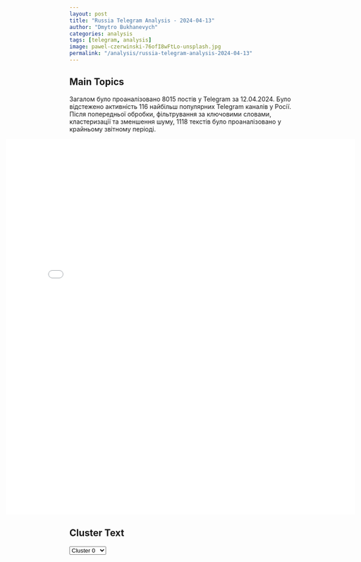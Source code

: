 ```yaml
---
layout: post
title: "Russia Telegram Analysis - 2024-04-13"
author: "Dmytro Bukhanevych"
categories: analysis
tags: [telegram, analysis]
image: pawel-czerwinski-76ofI8wFtLo-unsplash.jpg
permalink: "/analysis/russia-telegram-analysis-2024-04-13"
---
```


<style>
    /* Adjusting iframe-container styles */
    .wide-iframe-container {
        width: calc(100% + 30vw);  /* Extending the width */
        margin-left: -15vw;       /* Negative margin to push to the left */
        overflow: hidden;         /* In case the iframe content spills over */
    }

    .wide-iframe-container iframe {
        width: 100%;  /* Making the iframe take the full width of its container */
        border: none; /* Removing any borders from the iframe */
    }

    /* Toggle mechanism */
    .hidden {
        display: none;
    }
    
    .show-content-target:checked + .show-content {
        display: block;
    }
</style>

<h2>Main Topics</h2>
<p>Загалом було проаналізовано 8015 постів у Telegram за 12.04.2024. Було відстежено активність 116 найбільш популярних Telegram каналів у Росії. Після попередньої обробки, фільтрування за ключовими словами, кластеризації та зменшення шуму, 1118 текстів було проаналізовано у крайньому звітному періоді.</p>
<!-- Embedding Main Plotly Visualization -->
<div class="wide-iframe-container">
    <iframe src="{{site.baseurl}}/visualizations/2024-04-13/fig_topics_time.html" height="850"></iframe>
</div>


<h2>Cluster Text</h2>

<!-- Dropdown to select a cluster -->
<select id="clusterSelector" onchange="displayClusterText()">
<option value="0">Cluster 0</option><option value="1">Cluster 1</option><option value="2">Cluster 2</option><option value="3">Cluster 3</option><option value="4">Cluster 4</option><option value="5">Cluster 5</option><option value="6">Cluster 6</option><option value="7">Cluster 7</option><option value="8">Cluster 8</option><option value="9">Cluster 9</option><option value="10">Cluster 10</option><option value="11">Cluster 11</option><option value="12">Cluster 12</option><option value="13">Cluster 13</option><option value="14">Cluster 14</option><option value="15">Cluster 15</option>
</select>

<!-- Display area for the selected cluster's text -->
<div id="clusterTextDisplay" class="hidden"></div>

<script type="text/javascript">
    var clusterDetails = {"0": "<b>Total Posts:</b> 26<br><b>Date:</b> 2024-04-12 17:51:30+00:00<br><b>Author:</b> bbbreaking<br><b>Link:</b> https://t.me/s/bbbreaking/179736<br><b>Subscribers:</b> 1716623<br><b>Text:</b> \u0422\u0435\u043a\u0441\u0442: \u26a1\ufe0f\u0421\u0428\u0410 \u043f\u0435\u0440\u0435\u0431\u0440\u0430\u0441\u044b\u0432\u0430\u044e\u0442 \u043f\u043e\u0434\u043a\u0440\u0435\u043f\u043b\u0435\u043d\u0438\u0435 \u043d\u0430 \u0411\u043b\u0438\u0436\u043d\u0438\u0439 \u0412\u043e\u0441\u0442\u043e\u043a \u0432 \u043e\u0436\u0438\u0434\u0430\u043d\u0438\u0438 \u0430\u0442\u0430\u043a\u0438 \u0418\u0440\u0430\u043d\u0430 \u043d\u0430 \u0418\u0437\u0440\u0430\u0438\u043b\u044c \u2014 AFP", "1": "<b>Total Posts:</b> 38<br><b>Date:</b> 2024-04-12 18:10:24+00:00<br><b>Author:</b> oldlentach<br><b>Link:</b> https://t.me/s/oldlentach/80252<br><b>Subscribers:</b> 324839<br><b>Text:</b> \u0422\u0435\u043a\u0441\u0442: \u041b\u0438\u0432\u0430\u043d \u0432\u044b\u043f\u0443\u0441\u0442\u0438\u043b \u043e\u043a\u043e\u043b\u043e 50 \u0440\u0430\u043a\u0435\u0442 \u043f\u043e \u0418\u0437\u0440\u0430\u0438\u043b\u044e.\u0412\u0441\u0435 \u0440\u0430\u043a\u0435\u0442\u044b \u0431\u044b\u043b\u0438 \u043f\u0435\u0440\u0435\u0445\u0432\u0430\u0447\u0435\u043d\u044b \u0441\u0438\u0441\u0442\u0435\u043c\u043e\u0439 \u041f\u0412\u041e \u043b\u0438\u0431\u043e \u0443\u043f\u0430\u043b\u0438 \u0432 \u043f\u0443\u0441\u0442\u044b\u043d\u043d\u043e\u0439 \u043c\u0435\u0441\u0442\u043d\u043e\u0441\u0442\u0438, \u0441\u043e\u043e\u0431\u0449\u0438\u043b\u0430 \u0430\u0440\u043c\u0438\u044f \u0418\u0437\u0440\u0430\u0438\u043b\u044f. \u041e \u043f\u043e\u0441\u0442\u0440\u0430\u0434\u0430\u0432\u0448\u0438\u0445 \u043d\u0435 \u0441\u043e\u043e\u0431\u0449\u0430\u0435\u0442\u0441\u044f. \u0422\u0430\u043a\u0436\u0435 \u041f\u0412\u041e \u0418\u0437\u0440\u0430\u0438\u043b\u044f \u0443\u0441\u043f\u0435\u0448\u043d\u043e \u043f\u0435\u0440\u0435\u0445\u0432\u0430\u0442\u0438\u043b\u0430 \u0434\u0432\u0430 \u0443\u0434\u0430\u0440\u043d\u044b\u0445 \u0411\u041f\u041b\u0410, \u043a\u043e\u0442\u043e\u0440\u044b\u0435 \u043f\u0435\u0440\u0435\u043b\u0435\u0442\u0435\u043b\u0438 \u0438\u0437 \u041b\u0438\u0432\u0430\u043d\u0430.\u0421\u0428\u0410 \u043f\u043b\u0430\u043d\u0438\u0440\u0443\u0435\u0442 \u0443\u0441\u0438\u043b\u0438\u0442\u044c \u043f\u0440\u0438\u0441\u0443\u0442\u0441\u0442\u0432\u0438\u0435 \u043d\u0430 \u0411\u043b\u0438\u0436\u043d\u0435\u043c \u0412\u043e\u0441\u0442\u043e\u043a\u0435 \u2014 AFP. \u0412 \u0440\u0435\u0433\u0438\u043e\u043d \u043e\u0442\u043f\u0440\u0430\u0432\u044f\u0442 \u0434\u043e\u043f\u043e\u043b\u043d\u0438\u0442\u0435\u043b\u044c\u043d\u044b\u0435 \u043a\u043e\u0440\u0430\u0431\u043b\u0438 \u0438 \u0441\u0430\u043c\u043e\u043b\u0435\u0442\u044b", "2": "<b>Total Posts:</b> 27<br><b>Date:</b> 2024-04-12 21:15:16+00:00<br><b>Author:</b> rbc_news<br><b>Link:</b> https://t.me/s/rbc_news/92927<br><b>Subscribers:</b> 452563<br><b>Text:</b> \u0422\u0435\u043a\u0441\u0442: \u2757\ufe0f\u0421\u0428\u0410 \u0432\u0432\u043e\u0434\u044f\u0442 \u0437\u0430\u043f\u0440\u0435\u0442 \u043d\u0430 \u0438\u043c\u043f\u043e\u0440\u0442 \u0430\u043b\u044e\u043c\u0438\u043d\u0438\u044f, \u043c\u0435\u0434\u0438 \u0438 \u043d\u0438\u043a\u0435\u043b\u044f \u0440\u043e\u0441\u0441\u0438\u0439\u0441\u043a\u043e\u0433\u043e \u043f\u0440\u043e\u0438\u0441\u0445\u043e\u0436\u0434\u0435\u043d\u0438\u044f, \u0441\u043e\u043e\u0431\u0449\u0438\u043b \u0430\u043c\u0435\u0440\u0438\u043a\u0430\u043d\u0441\u043a\u0438\u0439 \u041c\u0438\u043d\u0444\u0438\u043d. \u041f\u043e\u0434 \u0437\u0430\u043f\u0440\u0435\u0442 \u043d\u0435 \u043f\u043e\u043f\u0430\u0434\u0443\u0442 \u043f\u0430\u0440\u0442\u0438\u0438 \u0440\u0435\u0441\u0443\u0440\u0441\u043e\u0432, \u043f\u0440\u043e\u0438\u0437\u0432\u0435\u0434\u0435\u043d\u043d\u044b\u0435 \u0434\u043e 13 \u0430\u043f\u0440\u0435\u043b\u044f.", "3": "<b>Total Posts:</b> 23<br><b>Date:</b> 2024-04-12 20:26:53+00:00<br><b>Author:</b> ru2ch<br><b>Link:</b> https://t.me/s/ru2ch/109083<br><b>Subscribers:</b> 499001<br><b>Text:</b> \u0422\u0435\u043a\u0441\u0442: \u2757\ufe0f\u0412 \u0440\u0435\u0437\u0443\u043b\u044c\u0442\u0430\u0442\u0435 \u043e\u0431\u0441\u0442\u0440\u0435\u043b\u0430 \u0441\u043e \u0441\u0442\u043e\u0440\u043e\u043d\u044b \u0412\u0421\u0423 \u043c\u043d\u043e\u0433\u043e\u043a\u0432\u0430\u0440\u0442\u0438\u0440\u043d\u043e\u0433\u043e \u0441\u0435\u043a\u0442\u043e\u0440\u0430 \u0422\u043e\u043a\u043c\u0430\u043a\u0430 \u0435\u0441\u0442\u044c \u043f\u043e\u0433\u0438\u0431\u0448\u0438\u0435, \u0441\u0440\u0435\u0434\u0438 \u043a\u043e\u0442\u043e\u0440\u044b\u0445 \u043e\u0434\u0438\u043d \u0440\u0435\u0431\u0451\u043d\u043e\u043a, \u0434\u0435\u0441\u044f\u0442\u043a\u0438 \u0436\u0438\u0442\u0435\u043b\u0435\u0439 \u0442\u044f\u0436\u0435\u043b\u043e \u0440\u0430\u043d\u0435\u043d\u044b \u2014 \u0433\u0443\u0431\u0435\u0440\u043d\u0430\u0442\u043e\u0440 \u0417\u0430\u043f\u043e\u0440\u043e\u0436\u0441\u043a\u043e\u0439 \u043e\u0431\u043b\u0430\u0441\u0442\u0438 \u0411\u0430\u043b\u0438\u0446\u043a\u0438\u0439", "4": "<b>Total Posts:</b> 59<br><b>Date:</b> 2024-04-12 17:35:03+00:00<br><b>Author:</b> meduzalive<br><b>Link:</b> https://t.me/s/meduzalive/104243<br><b>Subscribers:</b> 1285207<br><b>Text:</b> \u0422\u0435\u043a\u0441\u0442: \u0418\u0440\u0430\u043d \u043f\u043e\u0442\u0440\u0435\u0431\u043e\u0432\u0430\u043b \u043e\u0442 \u0421\u0428\u0410 \u043d\u0435 \u0432\u043c\u0435\u0448\u0438\u0432\u0430\u0442\u044c\u0441\u044f \u0432 \u0435\u0433\u043e \u043a\u043e\u043d\u0444\u043b\u0438\u043a\u0442 \u0441 \u0418\u0437\u0440\u0430\u0438\u043b\u0435\u043c \u043f\u043e\u0434 \u0443\u0433\u0440\u043e\u0437\u043e\u0439 \u0430\u0442\u0430\u043a\u0438 \u043d\u0430 \u0430\u043c\u0435\u0440\u0438\u043a\u0430\u043d\u0441\u043a\u0438\u0435 \u0431\u0430\u0437\u044b \u2014 Axios\u041f\u043e \u0434\u0430\u043d\u043d\u044b\u043c \u0441\u043e\u0431\u0435\u0441\u0435\u0434\u043d\u0438\u043a\u043e\u0432 \u0438\u0437\u0434\u0430\u043d\u0438\u044f, \u0418\u0440\u0430\u043d \u0434\u0430\u043b \u043f\u043e\u043d\u044f\u0442\u044c \u043f\u043e\u0441\u0440\u0435\u0434\u043d\u0438\u043a\u0430\u043c (\u0430\u0440\u0430\u0431\u0441\u043a\u0438\u043c \u0441\u0442\u0440\u0430\u043d\u0430\u043c), \u0447\u0442\u043e \u0441\u0447\u0438\u0442\u0430\u0435\u0442 \u0421\u0428\u0410 \u043e\u0442\u0432\u0435\u0442\u0441\u0442\u0432\u0435\u043d\u043d\u044b\u043c\u0438 \u0437\u0430 \u0430\u0442\u0430\u043a\u0443 \u0418\u0437\u0440\u0430\u0438\u043b\u044f \u043f\u043e \u043a\u043e\u043d\u0441\u0443\u043b\u044c\u0441\u0442\u0432\u0443 \u0432 \u0414\u0430\u043c\u0430\u0441\u043a\u0435, \u0432 \u0440\u0435\u0437\u0443\u043b\u044c\u0442\u0430\u0442\u0435 \u043a\u043e\u0442\u043e\u0440\u043e\u0433\u043e \u043f\u043e\u0433\u0438\u0431\u043b\u0438 \u0441\u0435\u043c\u0435\u0440\u043e \u0447\u043b\u0435\u043d\u043e\u0432 \u041a\u043e\u0440\u043f\u0443\u0441\u0430 \u0441\u0442\u0440\u0430\u0436\u0435\u0439 \u0418\u0441\u043b\u0430\u043c\u0441\u043a\u043e\u0439 \u0440\u0435\u0432\u043e\u043b\u044e\u0446\u0438\u0438.\u041a\u0430\u043a \u043e\u0442\u043c\u0435\u0442\u0438\u043b \u043e\u0434\u0438\u043d \u0438\u0437 \u0438\u0441\u0442\u043e\u0447\u043d\u0438\u043a\u043e\u0432 Axios, \u0438\u0437 \u043f\u043e\u043b\u0443\u0447\u0435\u043d\u043d\u044b\u0445 \u0441\u043e\u043e\u0431\u0449\u0435\u043d\u0438\u0439 \u043d\u0435\u044f\u0441\u043d\u043e, \u0443\u0433\u0440\u043e\u0436\u0430\u0435\u0442 \u043b\u0438 \u0418\u0440\u0430\u043d \u0430\u0442\u0430\u043a\u043e\u0432\u0430\u0442\u044c \u0441\u0438\u043b\u044b \u0421\u0428\u0410, \u0435\u0441\u043b\u0438 \u043e\u043d\u0438 \u043f\u043e\u043c\u043e\u0433\u0443\u0442 \u0418\u0437\u0440\u0430\u0438\u043b\u044e \u043f\u0435\u0440\u0435\u0445\u0432\u0430\u0442\u0438\u0442\u044c \u0437\u0430\u043f\u0443\u0449\u0435\u043d\u043d\u044b\u0435 \u0418\u0440\u0430\u043d\u043e\u043c \u0431\u0430\u043b\u043b\u0438\u0441\u0442\u0438\u0447\u0435\u0441\u043a\u0438\u0435 \u0440\u0430\u043a\u0435\u0442\u044b \u0438\u043b\u0438 \u0442\u043e\u043b\u044c\u043a\u043e \u0435\u0441\u043b\u0438 \u043e\u043d\u0438 \u043f\u0440\u0438\u043c\u0443\u0442 \u0443\u0447\u0430\u0441\u0442\u0438\u0435 \u0432 \u043e\u0442\u0432\u0435\u0442\u043d\u043e\u043c \u0443\u0434\u0430\u0440\u0435 \u0418\u0437\u0440\u0430\u0438\u043b\u044f.\u0412 \u0442\u043e \u0436\u0435 \u0432\u0440\u0435\u043c\u044f \u043e\u043d \u043e\u0442\u043c\u0435\u0442\u0438\u043b, \u0447\u0442\u043e \u0432 \u0440\u0430\u0437\u0432\u0435\u0434\u043a\u0435 \u0441\u0447\u0438\u0442\u0430\u044e\u0442, \u0447\u0442\u043e \u0431\u0430\u0437\u044b \u0421\u0428\u0410 \u0431\u0443\u0434\u0443\u0442 \u0430\u0442\u0430\u043a\u043e\u0432\u0430\u043d\u044b, \u0442\u043e\u043b\u044c\u043a\u043e \u0435\u0441\u043b\u0438 \u0430\u043c\u0435\u0440\u0438\u043a\u0430\u043d\u0446\u044b \u043f\u0440\u044f\u043c\u043e \u043f\u0440\u0438\u0441\u043e\u0435\u0434\u0438\u043d\u044f\u0442\u0441\u044f \u043a \u0438\u0437\u0440\u0430\u0438\u043b\u044c\u0441\u043a\u043e\u043c\u0443 \u043a\u043e\u043d\u0442\u0440\u0443\u0434\u0430\u0440\u0443.\u2014\u2014\u2014\u0420\u0430\u043d\u0435\u0435 \u0438\u0441\u0442\u043e\u0447\u043d\u0438\u043a\u0438 Axios \u0441\u043e\u043e\u0431\u0449\u0430\u043b\u0438, \u0447\u0442\u043e \u0418\u0440\u0430\u043d \u043d\u0430\u043c\u0435\u0440\u0435\u043d \u043d\u0430\u043d\u0435\u0441\u0442\u0438 \u0444\u043e\u0440\u043c\u0430\u043b\u044c\u043d\u044b\u0439 \u00ab\u043e\u0433\u0440\u0430\u043d\u0438\u0447\u0435\u043d\u043d\u044b\u0439\u00bb \u0443\u0434\u0430\u0440 \u0432 \u043e\u0442\u0432\u0435\u0442 \u043d\u0430 \u0430\u0442\u0430\u043a\u0443 \u0418\u0437\u0440\u0430\u0438\u043b\u044f \u043f\u043e \u043a\u043e\u043d\u0441\u0443\u043b\u044c\u0441\u0442\u0432\u0443 \u0432 \u0414\u0430\u043c\u0430\u0441\u043a\u0435, \u043a\u043e\u0442\u043e\u0440\u044b\u0439 \u043d\u0435 \u043f\u0440\u0438\u0432\u0435\u0434\u0435\u0442 \u043a \u0434\u0430\u043b\u044c\u043d\u0435\u0439\u0448\u0435\u0439 \u044d\u0441\u043a\u0430\u043b\u0430\u0446\u0438\u0438 \u0432 \u0440\u0435\u0433\u0438\u043e\u043d\u0435. \u041f\u043e \u0434\u0430\u043d\u043d\u044b\u043c The Wall Street Journal, \u0418\u0437\u0440\u0430\u0438\u043b\u044c \u043e\u0436\u0438\u0434\u0430\u0435\u0442 \u043f\u0440\u044f\u043c\u043e\u0439 \u0430\u0442\u0430\u043a\u0438 \u0418\u0440\u0430\u043d\u0430 \u0432 \u0442\u0435\u0447\u0435\u043d\u0438\u0435 \u043f\u044f\u0442\u043d\u0438\u0446\u044b \u0438\u043b\u0438 \u0441\u0443\u0431\u0431\u043e\u0442\u044b. \u041f\u0440\u0435\u0434\u043f\u043e\u043b\u0430\u0433\u0430\u0435\u0442\u0441\u044f, \u0447\u0442\u043e \u043d\u0430\u043f\u0430\u0434\u0435\u043d\u0438\u044e \u043f\u043e\u0434\u0432\u0435\u0440\u0433\u043d\u0435\u0442\u0441\u044f \u044e\u0433 \u0438\u043b\u0438 \u0441\u0435\u0432\u0435\u0440 \u0441\u0442\u0440\u0430\u043d\u044b.", "5": "<b>Total Posts:</b> 324<br><b>Date:</b> 2024-04-12 17:33:52+00:00<br><b>Author:</b> anna_news<br><b>Link:</b> https://t.me/s/anna_news/65020<br><b>Subscribers:</b> 287492<br><b>Text:</b> \u0422\u0435\u043a\u0441\u0442: \u0423\u043a\u0440\u0430\u0438\u043d\u0446\u044b \u0432\u044b\u043f\u0440\u0430\u0448\u0438\u0432\u0430\u044e\u0442 \u0441\u0438\u0441\u0442\u0435\u043c\u044b \u041f\u0412\u041e \u0443 \u0415\u0432\u0440\u043e\u043f\u044b\u0420\u043e\u0441\u0441\u0438\u044f \u0443\u043d\u0438\u0447\u0442\u043e\u0436\u0438\u043b\u0430 \u043a\u0440\u0443\u043f\u043d\u0435\u0439\u0448\u0443\u044e \u0422\u0440\u0438\u043f\u043e\u043b\u044c\u0441\u043a\u0443\u044e \u0422\u042d\u0426, \u0441\u043d\u0430\u0431\u0436\u0430\u0432\u0448\u0443\u044e \u044d\u043d\u0435\u0440\u0433\u0438\u0435\u0439 \u041a\u0438\u0435\u0432 \u0438 \u0441\u043e\u0441\u0435\u0434\u043d\u0438\u0435 \u043e\u0431\u043b\u0430\u0441\u0442\u0438, \u043f\u0438\u0448\u0435\u0442 Financial Times.\u041f\u043e\u0441\u043b\u0435 \u044d\u0442\u043e\u0433\u043e \u0412\u043b\u0430\u0434\u0438\u043c\u0438\u0440 \u0417\u0435\u043b\u0435\u043d\u0441\u043a\u0438\u0439 \u0443\u043f\u0440\u0435\u043a\u043d\u0443\u043b \u043f\u0430\u0440\u0442\u043d\u0451\u0440\u043e\u0432 \u043d\u0430 \u0417\u0430\u043f\u0430\u0434\u0435 \u0432 \u0442\u043e\u043c, \u0447\u0442\u043e \u043e\u043d\u0438 \u00ab\u0437\u0430\u043a\u0440\u044b\u0432\u0430\u044e\u0442 \u0433\u043b\u0430\u0437\u0430\u00bb \u043d\u0430 \u043e\u0441\u0442\u0440\u0443\u044e \u043f\u043e\u0442\u0440\u0435\u0431\u043d\u043e\u0441\u0442\u044c \u0423\u043a\u0440\u0430\u0438\u043d\u044b \u0432 \u041f\u0412\u041e. \u0415\u0441\u043b\u0438 \u0442\u0430\u043a \u0438 \u0431\u0443\u0434\u0435\u0442 \u043f\u0440\u043e\u0434\u043e\u043b\u0436\u0430\u0442\u044c\u0441\u044f, \u0442\u043e \u044d\u0442\u043e \u0441\u0442\u0430\u043d\u0435\u0442 \u00ab\u0433\u043b\u043e\u0431\u0430\u043b\u044c\u043d\u044b\u043c \u0440\u0430\u0437\u0440\u0435\u0448\u0435\u043d\u0438\u0435\u043c \u043d\u0430 \u0442\u0435\u0440\u0440\u043e\u0440\u00bb \u0434\u043b\u044f \u041c\u043e\u0441\u043a\u0432\u044b, \u0437\u0430\u044f\u0432\u0438\u043b \u043e\u043d.\u0413\u043b\u0430\u0432\u0430 \u043a\u043e\u043c\u0430\u043d\u0434\u043e\u0432\u0430\u043d\u0438\u044f \u0412\u0421 \u0421\u0428\u0410 \u0432 \u0415\u0432\u0440\u043e\u043f\u0435 \u041a\u0440\u0438\u0441\u0442\u043e\u0444\u0435\u0440 \u041a\u0430\u0432\u043e\u043b\u0438 \u043f\u0440\u0438\u0437\u043d\u0430\u043b, \u0447\u0442\u043e \u0443 \u0423\u043a\u0440\u0430\u0438\u043d\u044b \u00ab\u0432 \u0434\u043e\u0432\u043e\u043b\u044c\u043d\u043e \u043a\u043e\u0440\u043e\u0442\u043a\u0438\u0435 \u0441\u0440\u043e\u043a\u0438\u00bb \u0437\u0430\u043a\u043e\u043d\u0447\u0430\u0442\u0441\u044f \u0431\u043e\u0435\u043f\u0440\u0438\u043f\u0430\u0441\u044b \u0438 \u0440\u0430\u043a\u0435\u0442\u044b \u041f\u0412\u041e.\u0417\u0435\u043b\u0435\u043d\u0441\u043a\u0438\u0439 \u0438 \u0434\u0440\u0443\u0433\u0438\u0435 \u0443\u043a\u0440\u0430\u0438\u043d\u0441\u043a\u0438\u0435 \u0447\u0438\u043d\u043e\u0432\u043d\u0438\u043a\u0438 \u0430\u043a\u0442\u0438\u0432\u043d\u043e \u00ab\u043e\u0431\u0440\u0430\u0431\u0430\u0442\u044b\u0432\u0430\u044e\u0442\u00bb \u0441\u0442\u0440\u0430\u043d\u044b \u0415\u0421 \u0438 \u043f\u0440\u043e\u0441\u044f\u0442 \u043f\u0440\u0435\u0434\u043e\u0441\u0442\u0430\u0432\u0438\u0442\u044c \u0438\u043c \u0441\u0438\u0441\u0442\u0435\u043c\u044b \u041f\u0412\u041e Patriot, \u043a\u043e\u0442\u043e\u0440\u044b\u0435 \u044f\u043a\u043e\u0431\u044b \u0434\u043e\u043a\u0430\u0437\u0430\u043b\u0438 \u0441\u0432\u043e\u044e \u044d\u0444\u0444\u0435\u043a\u0442\u0438\u0432\u043d\u043e\u0441\u0442\u044c.\u0411\u0440\u0438\u0442\u0430\u043d\u0441\u043a\u0438\u0435 \u0447\u0438\u0442\u0430\u0442\u0435\u043b\u0438 FT \u043f\u043e\u0434\u043c\u0435\u0442\u0438\u043b\u0438, \u0447\u0442\u043e \u0431\u043e\u043c\u0431\u0438\u0442\u044c \u0440\u043e\u0441\u0441\u0438\u0439\u0441\u043a\u0438\u0435 \u0437\u0430\u0432\u043e\u0434\u044b, \u043e\u0447\u0435\u0432\u0438\u0434\u043d\u043e, \u0431\u044b\u043b\u043e \u043d\u0435 \u0441\u043b\u0438\u0448\u043a\u043e\u043c \u0443\u043c\u043d\u043e.\u041a\u0442\u043e-\u0442\u043e \u043f\u043e\u0441\u0447\u0438\u0442\u0430\u043b, \u0447\u0442\u043e \u0443\u043a\u0440\u0430\u0438\u043d\u0446\u0430\u043c \u043f\u043e\u0432\u0435\u0437\u043b\u043e, \u0447\u0442\u043e \u043e\u043d\u0438 \u0438\u043c\u0435\u044e\u0442 \u0434\u0435\u043b\u043e \u0441 \u0440\u0443\u0441\u0441\u043a\u0438\u043c\u0438, \u0430 \u043d\u0435 \u0441 \u00ab\u0418\u0437\u0440\u0430\u0438\u043b\u0435\u043c, \u043f\u043e\u0432\u0451\u0440\u043d\u0443\u0442\u044b\u043c \u043d\u0430 \u0443\u0431\u0438\u0439\u0441\u0442\u0432\u0430\u0445\u00bb.\u00ab\u0417\u0438\u043c\u0430 \u043d\u0435 \u0437\u0430 \u0433\u043e\u0440\u0430\u043c\u0438, \u0430 \u044d\u0442\u043e \u0437\u043d\u0430\u0447\u0438\u0442, \u043d\u0430 \u0433\u0440\u0430\u043d\u0438\u0446\u0430\u0445 \u0415\u0432\u0440\u043e\u043f\u044b \u0441\u043a\u043e\u0440\u043e \u043f\u043e\u044f\u0432\u044f\u0442\u0441\u044f \u043c\u0438\u043b\u043b\u0438\u043e\u043d\u044b \u0443\u043a\u0440\u0430\u0438\u043d\u0446\u0435\u0432. \u0423\u0432\u0435\u0440\u0435\u043d, \u0440\u0430\u0437\u043c\u0435\u0441\u0442\u0438\u0442\u044c \u0438\u0445 \u0431\u0443\u0434\u0435\u0442 \u0433\u043e\u0440\u0430\u0437\u0434\u043e \u0434\u0435\u0448\u0435\u0432\u043b\u0435, \u0447\u0435\u043c \u0432\u043e\u043e\u0440\u0443\u0436\u0430\u0442\u044c \u041a\u0438\u0435\u0432\u00bb, \u2013 \u0437\u0430\u043a\u043b\u044e\u0447\u0438\u043b \u043e\u0434\u0438\u043d \u0438\u0437 \u043a\u043e\u043c\u043c\u0435\u043d\u0442\u0430\u0442\u043e\u0440\u043e\u0432.@anna_news", "6": "<b>Total Posts:</b> 44<br><b>Date:</b> 2024-04-12 16:02:28+00:00<br><b>Author:</b> rian_ru<br><b>Link:</b> https://t.me/s/rian_ru/240979<br><b>Subscribers:</b> 3202899<br><b>Text:</b> \u0422\u0435\u043a\u0441\u0442: \u0421\u043f\u0435\u0446\u043e\u043f\u0435\u0440\u0430\u0446\u0438\u044f, 12 \u0430\u043f\u0440\u0435\u043b\u044f. \u0413\u043b\u0430\u0432\u043d\u043e\u0435: \u25aa\ufe0f \u0420\u043e\u0441\u0441\u0438\u0439\u0441\u043a\u0438\u0435 \u0432\u043e\u0435\u043d\u043d\u044b\u0435 \u0437\u0430 \u043d\u0435\u0434\u0435\u043b\u044e \u043d\u0430\u043d\u0435\u0441\u043b\u0438 \u043e\u0434\u0438\u043d \u043c\u0430\u0441\u0441\u0438\u0440\u043e\u0432\u0430\u043d\u043d\u044b\u0439 \u0438 47 \u0433\u0440\u0443\u043f\u043f\u043e\u0432\u044b\u0445 \u0443\u0434\u0430\u0440\u043e\u0432 \u043f\u043e \u043e\u0431\u044a\u0435\u043a\u0442\u0430\u043c \u043d\u0430 \u0423\u043a\u0440\u0430\u0438\u043d\u0435 \u0432 \u043e\u0442\u0432\u0435\u0442 \u043d\u0430 \u043f\u043e\u043f\u044b\u0442\u043a\u0438 \u041a\u0438\u0435\u0432\u0430 \u043d\u0430\u043d\u0435\u0441\u0442\u0438 \u0443\u0449\u0435\u0440\u0431 \u043e\u0431\u044a\u0435\u043a\u0442\u0430\u043c \u0422\u042d\u041a \u0420\u043e\u0441\u0441\u0438\u0438, \u0441\u043e\u043e\u0431\u0449\u0438\u043b\u043e \u041c\u0438\u043d\u043e\u0431\u043e\u0440\u043e\u043d\u044b. \u25aa\ufe0f\u0420\u043e\u0441\u0441\u0438\u0439\u0441\u043a\u0438\u0435 \u0432\u043e\u0439\u0441\u043a\u0430 \u043f\u0440\u043e\u0434\u0432\u0438\u0433\u0430\u044e\u0442\u0441\u044f \u043f\u043e\u0434 \u041c\u0430\u0440\u044c\u0438\u043d\u043a\u043e\u0439, \u0447\u0442\u043e \u043e\u0442\u043a\u0440\u044b\u0432\u0430\u0435\u0442 \u0438\u043c \u043e\u043f\u0435\u0440\u0430\u0442\u0438\u0432\u043d\u044b\u0439 \u043f\u0440\u043e\u0441\u0442\u043e\u0440 \u0438 \u043f\u0440\u0438\u0431\u043b\u0438\u0436\u0430\u0435\u0442 \u043a\u043e\u043d\u0441\u0442\u0438\u0442\u0443\u0446\u0438\u043e\u043d\u043d\u0443\u044e \u0433\u0440\u0430\u043d\u0438\u0446\u0443 \u0414\u041d\u0420, \u0441\u043e\u043e\u0431\u0449\u0438\u043b \u0420\u0418\u0410 \u041d\u043e\u0432\u043e\u0441\u0442\u0438 \u0441\u043e\u0432\u0435\u0442\u043d\u0438\u043a \u0433\u043b\u0430\u0432\u044b \u0414\u041d\u0420 \u0418\u0433\u043e\u0440\u044c \u041a\u0438\u043c\u0430\u043a\u043e\u0432\u0441\u043a\u0438\u0439. \u25aa\ufe0f\u0423\u043a\u0440\u0430\u0438\u043d\u0430 \u043f\u043b\u0430\u043d\u0438\u0440\u0443\u0435\u0442 \u043d\u043e\u0432\u043e\u0435 \u043a\u043e\u043d\u0442\u0440\u043d\u0430\u0441\u0442\u0443\u043f\u043b\u0435\u043d\u0438\u0435 \u0432 2025 \u0433\u043e\u0434\u0443, \u0441\u043b\u0435\u0434\u0443\u0435\u0442 \u0438\u0437 \u0441\u043b\u043e\u0432 \u0444\u0440\u0430\u043d\u0446\u0443\u0437\u0441\u043a\u043e\u0433\u043e \u0447\u0438\u043d\u043e\u0432\u043d\u0438\u043a\u0430, \u043a\u043e\u0442\u043e\u0440\u044b\u0439 \u043d\u0435\u0434\u0430\u0432\u043d\u043e \u0443\u0447\u0430\u0441\u0442\u0432\u043e\u0432\u0430\u043b \u0432 \u043f\u0435\u0440\u0435\u0433\u043e\u0432\u043e\u0440\u0430\u0445 \u0441 \u041a\u0438\u0435\u0432\u043e\u043c. \u25aa\ufe0f\u0423\u043a\u0440\u0430\u0438\u043d\u0430 \u0434\u043e\u043b\u0436\u043d\u0430 \u043f\u043e\u043d\u0438\u043c\u0430\u0442\u044c, \u0447\u0442\u043e \u0435\u0441\u043b\u0438 \u0431\u0443\u0434\u0435\u0442 \u0437\u0430\u0431\u0440\u0430\u0441\u044b\u0432\u0430\u0442\u044c \u0411\u041f\u041b\u0410 \u0432 \u0420\u043e\u0441\u0441\u0438\u044e, \u0438\u043c \"\u043f\u0440\u0438\u043b\u0435\u0442\u0438\u0442\" \u0432 \u0434\u0435\u0441\u044f\u0442\u0438\u043a\u0440\u0430\u0442\u043d\u043e\u043c \u0440\u0430\u0437\u043c\u0435\u0440\u0435, \u0437\u0430\u044f\u0432\u0438\u043b \u041b\u0443\u043a\u0430\u0448\u0435\u043d\u043a\u043e \u25aa\ufe0f\u041f\u043e \u0434\u0430\u043d\u043d\u044b\u043c \u041c\u0438\u043d\u043e\u0431\u043e\u0440\u043e\u043d\u044b, \u0432\u043e\u0439\u0441\u043a\u0430 \u0423\u043a\u0440\u0430\u0438\u043d\u044b \u043f\u043e\u0442\u0435\u0440\u044f\u043b\u0438 \u0437\u0430 \u043d\u0435\u0434\u0435\u043b\u044e \u043d\u0430 \u0432\u0441\u0435\u0445 \u043d\u0430\u043f\u0440\u0430\u0432\u043b\u0435\u043d\u0438\u044f\u0445 \u0431\u043e\u043b\u0435\u0435 6600 \u0432\u043e\u0435\u043d\u043d\u043e\u0441\u043b\u0443\u0436\u0430\u0449\u0438\u0445, \u0440\u043e\u0441\u0441\u0438\u0439\u0441\u043a\u0438\u043c\u0438 \u043f\u043e\u0434\u0440\u0430\u0437\u0434\u0435\u043b\u0435\u043d\u0438\u044f\u043c\u0438 \u0443\u043d\u0438\u0447\u0442\u043e\u0436\u0435\u043d\u044b 63 \u0435\u0434\u0438\u043d\u0438\u0446\u044b \u0431\u0440\u043e\u043d\u0435\u0442\u0435\u0445\u043d\u0438\u043a\u0438 \u0438 130 \u043e\u0440\u0443\u0434\u0438\u0439 \u043f\u043e\u043b\u0435\u0432\u043e\u0439 \u0430\u0440\u0442\u0438\u043b\u043b\u0435\u0440\u0438\u0438 \u043f\u0440\u043e\u0442\u0438\u0432\u043d\u0438\u043a\u0430. \u25aa\ufe0f\u041d\u0430 \u043a\u0443\u043f\u044f\u043d\u0441\u043a\u043e\u043c \u043d\u0430\u043f\u0440\u0430\u0432\u043b\u0435\u043d\u0438\u0438 \u0440\u043e\u0441\u0441\u0438\u0439\u0441\u043a\u0438\u0435 \u0432\u043e\u0435\u043d\u043d\u044b\u0435 \u0443\u043b\u0443\u0447\u0448\u0438\u043b\u0438 \u043f\u043e\u043b\u043e\u0436\u0435\u043d\u0438\u0435 \u043f\u043e \u043f\u0435\u0440\u0435\u0434\u043d\u0435\u043c\u0443 \u043a\u0440\u0430\u044e, \u043d\u0430 \u0434\u043e\u043d\u0435\u0446\u043a\u043e\u043c \u043d\u0430\u043f\u0440\u0430\u0432\u043b\u0435\u043d\u0438\u0438 \u0437\u0430\u043d\u044f\u043b\u0438 \u0431\u043e\u043b\u0435\u0435 \u0432\u044b\u0433\u043e\u0434\u043d\u044b\u0435 \u0440\u0443\u0431\u0435\u0436\u0438, \u043d\u0430 \u0430\u0432\u0434\u0435\u0435\u0432\u0441\u043a\u043e\u043c \u043f\u0440\u043e\u0434\u043e\u043b\u0436\u0438\u043b\u0438 \u043f\u0440\u043e\u0434\u0432\u0438\u0436\u0435\u043d\u0438\u0435 \u0432 \u0433\u043b\u0443\u0431\u0438\u043d\u0443 \u043e\u0431\u043e\u0440\u043e\u043d\u044b \u043f\u0440\u043e\u0442\u0438\u0432\u043d\u0438\u043a\u0430. \u25aa\ufe0f\u0417\u0430 \u043d\u0435\u0434\u0435\u043b\u044e \u0443\u043d\u0438\u0447\u0442\u043e\u0436\u0435\u043d\u044b \u043f\u044f\u0442\u044c \u043f\u0443\u0441\u043a\u043e\u0432\u044b\u0445 \u0443\u0441\u0442\u0430\u043d\u043e\u0432\u043e\u043a \u0417\u0420\u041a SAMP/T \u0444\u0440\u0430\u043d\u043a\u043e-\u0438\u0442\u0430\u043b\u044c\u044f\u043d\u0441\u043a\u043e\u0433\u043e \u043f\u0440\u043e\u0438\u0437\u0432\u043e\u0434\u0441\u0442\u0432\u0430, \u0421-300 \u0438 \u0421-125.", "7": "<b>Total Posts:</b> 61<br><b>Date:</b> 2024-04-12 07:32:47+00:00<br><b>Author:</b> rvvoenkor<br><b>Link:</b> https://t.me/s/RVvoenkor/65868<br><b>Subscribers:</b> 1431364<br><b>Text:</b> \u0422\u0435\u043a\u0441\u0442: \u203c\ufe0f\ud83c\uddfa\ud83c\uddf8\ud83c\udff4\u200d\u2620\ufe0f\u0412 \u0414\u043e\u043d\u0435\u0446\u043a\u0435 \u043f\u0440\u043e\u043f\u0430\u043b \u043e\u043f\u043e\u043b\u0447\u0435\u043d\u0435\u0446 \u0438\u0437 \u0421\u0428\u0410, \u0432\u043e\u0435\u043d\u043a\u043e\u0440 \u0438 \u0432\u043e\u043b\u043e\u043d\u0442\u0451\u0440 \u0420\u0430\u0441\u0441\u0435\u043b \u0411\u0435\u043d\u0442\u043b\u0438 \u0441 \u043f\u043e\u0437\u044b\u0432\u043d\u044b\u043c \"\u0422\u0435\u0445\u0430\u0441\"\u25aa\ufe0f\u0415\u0433\u043e \u0436\u0435\u043d\u0430 \u041b\u044e\u0434\u043c\u0438\u043b\u0430 \u0440\u0430\u0441\u0441\u043a\u0430\u0437\u0430\u043b\u0430, \u043f\u043e\u0441\u043b\u0435\u0434\u043d\u0438\u0439 \u0440\u0430\u0437 \u0435\u0433\u043e \u0432\u0438\u0434\u0435\u043b\u0438 \u0434\u043d\u0451\u043c 8 \u0430\u043f\u0440\u0435\u043b\u044f, \u0438\u0441\u0447\u0435\u0437\u043b\u0430 \u0438 \u0435\u0433\u043e \u043c\u0430\u0448\u0438\u043d\u0430. \u25aa\ufe0f\u041c\u0435\u0434\u0438\u0430-\u043a\u043e\u043c\u043f\u0430\u043d\u0438\u044f \"\u0420\u0443\u0441\u0441\u043a\u0438\u0439 \u0427\u0430\u0441\", \u0441\u043d\u044f\u0432\u0448\u0430\u044f \u0444\u0438\u043b\u044c\u043c \u043e \u0420\u0430\u0441\u0441\u0435\u043b\u0435 \u0411\u0435\u043d\u0442\u043b\u0438, \u043e\u0431\u0435\u0449\u0430\u0435\u0442 \u0432\u043e\u0437\u043d\u0430\u0433\u0440\u0430\u0436\u0434\u0435\u043d\u0438\u0435 \u0437\u0430 \u0438\u043d\u0444\u043e\u0440\u043c\u0430\u0446\u0438\u044e \u043e \u0435\u0433\u043e \u043c\u0435\u0441\u0442\u043e\u043d\u0430\u0445\u043e\u0436\u0434\u0435\u043d\u0438\u0438 \u0438:\"\u041a\u0442\u043e \u0432\u0438\u0434\u0435\u043b (\u0438 \u043c\u043e\u0436\u0435\u0442 \u0434\u0435\u0442\u0430\u043b\u044c\u043d\u043e \u043e\u043f\u0438\u0441\u0430\u0442\u044c) \u0438\u043b\u0438 \u043c\u043e\u0433 \u0441\u043d\u044f\u0442\u044c \u043d\u0430 \u0442\u0435\u043b\u0435\u0444\u043e\u043d \u0437\u0430\u0434\u0435\u0440\u0436\u0430\u043d\u0438\u0435/\u043f\u043e\u0445\u0438\u0449\u0435\u043d\u0438\u0435 \u0432 \u0440\u0430\u0439\u043e\u043d\u0435 \u0410\u0432\u0442\u043e\u0431\u0430\u0437\u044b \u0432 \u041f\u0435\u0442\u0440\u043e\u0432\u0441\u043a\u043e\u043c \u0440\u0430\u0439\u043e\u043d\u0435 \u0414\u043e\u043d\u0435\u0446\u043a\u0430 8 \u0430\u043f\u0440\u0435\u043b\u044f 2024 \u0433. \u043f\u043e\u0441\u043b\u0435 16:15 \u0438/\u0438\u043b\u0438 \u0437\u043d\u0430\u0435\u0442 \u043e \u043c\u0435\u0441\u0442\u043e\u043d\u0430\u0445\u043e\u0436\u0434\u0435\u043d\u0438\u0438 \u0431\u0435\u043b\u043e\u0439 \u041d\u0438\u0432\u044b \u0420\u0430\u0441\u0441\u0435\u043b\u0430 \u0433\u043e\u0441. \u043d\u043e\u043c\u0435\u0440 \u041c985\u0410\u041d 180, \u043a\u043e\u0442\u043e\u0440\u0430\u044f \u0431\u044b\u043b\u0430 \u043f\u0440\u0438\u043f\u0430\u0440\u043a\u043e\u0432\u0430\u043d\u0430 8 \u0430\u043f\u0440\u0435\u043b\u044f \u043f\u043e\u0441\u043b\u0435 16:15 \u043d\u0430 \u043e\u0441\u0442\u0430\u043d\u043e\u0432\u043a\u0435 \u0410\u0432\u0442\u043e\u0431\u0430\u0437\u0430 \u0432 \u041f\u0435\u0442\u0440\u043e\u0432\u0441\u043a\u043e\u043c \u0440\u0430\u0439\u043e\u043d\u0435 \u043f\u0435\u0440\u0435\u0434 \u043b\u0430\u0440\u044c\u043a\u043e\u043c \"\u041f\u0440\u043e\u0434\u0443\u043a\u0442\u044b\". \u25aa\ufe0f\u0416\u0435\u043d\u0430 \u0420\u0430\u0441\u0441\u0435\u043b\u0430 \u0440\u0430\u0441\u0441\u043a\u0430\u0437\u0430\u043b\u0430, \u0447\u0442\u043e \u0421\u041a \u0420\u043e\u0441\u0441\u0438\u0438 \u0432\u043e\u0437\u0431\u0443\u0434\u0438\u043b \u0443\u0433\u043e\u043b\u043e\u0432\u043d\u043e\u0435 \u0434\u0435\u043b\u043e \u043f\u043e \u0444\u0430\u043a\u0442\u0443 \u043f\u0440\u043e\u043f\u0430\u0436\u0438 \u0435\u0451 \u043c\u0443\u0436\u0430.\u25aa\ufe0f\"\u0422\u0435\u0445\u0430\u0441\" \u043f\u0440\u0438\u0435\u0445\u0430\u043b \u0432 \u0414\u043e\u043d\u0435\u0446\u043a \u0432 2014 \u0433. \u0438 \u0441\u0442\u0430\u043b \u043e\u043f\u043e\u043b\u0447\u0435\u043d\u0446\u0435\u043c. \u0417\u0430\u0449\u0438\u0449\u0430\u043b \u0414\u041d\u0420 \u0432 \u0441\u043e\u0441\u0442\u0430\u0432\u0435 \u0431\u0430\u0442\u0430\u043b\u044c\u043e\u043d\u0430 \"\u0412\u043e\u0441\u0442\u043e\u043a\". \u0423\u0447\u0430\u0441\u0442\u0432\u043e\u0432\u0430\u043b \u0432 \u0431\u043e\u044f\u0445 \u0437\u0430 \u0434\u043e\u043d\u0435\u0446\u043a\u0438\u0439 \u0430\u044d\u0440\u043e\u043f\u043e\u0440\u0442, \u0432 \u043f\u043e\u0441\u0435\u043b\u043a\u0435 \u0421\u043f\u0430\u0440\u0442\u0430\u043a, \u0443 \u042f\u0441\u0438\u043d\u043e\u0432\u0430\u0442\u043e\u0439 \u0438 \u0410\u0432\u0434\u0435\u0435\u0432\u043a\u0438.t.me/RVvoenkor", "8": "<b>Total Posts:</b> 22<br><b>Date:</b> 2024-04-12 06:16:31+00:00<br><b>Author:</b> rian_ru<br><b>Link:</b> https://t.me/s/rian_ru/240876<br><b>Subscribers:</b> 3202899<br><b>Text:</b> \u0422\u0435\u043a\u0441\u0442: \u041f\u0443\u0442\u0438\u043d \u0432 \u0414\u0435\u043d\u044c \u043a\u043e\u0441\u043c\u043e\u043d\u0430\u0432\u0442\u0438\u043a\u0438 \u043f\u0440\u0438\u0441\u0432\u043e\u0438\u043b \u0437\u0432\u0430\u043d\u0438\u044f \u0413\u0435\u0440\u043e\u0435\u0432 \u0420\u043e\u0441\u0441\u0438\u0438 \u043a\u043e\u0441\u043c\u043e\u043d\u0430\u0432\u0442\u0430\u043c \u041f\u0435\u0442\u0435\u043b\u0438\u043d\u0443 \u0438 \u0424\u0435\u0434\u044f\u0435\u0432\u0443, \u0430 \u0431\u0435\u043b\u043e\u0440\u0443\u0441\u0441\u043a\u0443\u044e \u043a\u043e\u0441\u043c\u043e\u043d\u0430\u0432\u0442\u043a\u0443 \u0412\u0430\u0441\u0438\u043b\u0435\u0432\u0441\u043a\u0443\u044e \u043d\u0430\u0433\u0440\u0430\u0434\u0438\u043b \u043e\u0440\u0434\u0435\u043d\u043e\u043c \u0413\u0430\u0433\u0430\u0440\u0438\u043d\u0430", "9": "<b>Total Posts:</b> 69<br><b>Date:</b> 2024-04-12 13:59:31+00:00<br><b>Author:</b> zhest_belgorod<br><b>Link:</b> https://t.me/s/zhest_belgorod/42475<br><b>Subscribers:</b> 661990<br><b>Text:</b> \u0422\u0435\u043a\u0441\u0442: \u26a1\ufe0f \u041e\u043a\u043e\u043b\u043e 16.30 \u043c\u0441\u043a \u0434\u0435\u0436\u0443\u0440\u043d\u044b\u043c\u0438 \u0441\u0440\u0435\u0434\u0441\u0442\u0432\u0430\u043c\u0438 \u041f\u0412\u041e \u043d\u0430\u0434 \u0411\u0435\u043b\u0433\u043e\u0440\u043e\u0434\u0441\u043a\u043e\u0439 \u043e\u0431\u043b\u0430\u0441\u0442\u044c\u044e \u0443\u043d\u0438\u0447\u0442\u043e\u0436\u0435\u043d \u043e\u0434\u0438\u043d \u0443\u043a\u0440\u0430\u0438\u043d\u0441\u043a\u0438\u0439 \u0431\u0435\u0441\u043f\u0438\u043b\u043e\u0442\u043d\u044b\u0439 \u043b\u0435\u0442\u0430\u0442\u0435\u043b\u044c\u043d\u044b\u0439 \u0430\u043f\u043f\u0430\u0440\u0430\u0442, \u2014 \u041c\u0438\u043d\u043e\u0431\u043e\u0440\u043e\u043d\u044b \u0420\u0424 \ud83d\udd25 \u0416\u0435\u0441\u0442\u044c \u0411\u0435\u043b\u0433\u043e\u0440\u043e\u0434 - \u043f\u043e\u0434\u043f\u0438\u0441\u0430\u0442\u044c\u0441\u044f", "10": "<b>Total Posts:</b> 23<br><b>Date:</b> 2024-04-12 08:57:46+00:00<br><b>Author:</b> opersvodki<br><b>Link:</b> https://t.me/s/opersvodki/20365<br><b>Subscribers:</b> 503816<br><b>Text:</b> \u0422\u0435\u043a\u0441\u0442: \u2757\ufe0f \u0411\u0435\u043b\u0433\u043e\u0440\u043e\u0434 \u043f\u043e\u0434\u0432\u0435\u0440\u0433\u0441\u044f \u0430\u0442\u0430\u043a\u0435 \u0412\u0421\u0423 \u0441 \u043f\u043e\u043c\u043e\u0449\u044c\u044e \u0411\u043f\u041b\u0410 \u0441\u0430\u043c\u043e\u043b\u0435\u0442\u043d\u043e\u0433\u043e \u0442\u0438\u043f\u0430.\u2800\u0411\u0435\u0441\u043f\u0438\u043b\u043e\u0442\u043d\u0438\u043a \u0432\u0440\u0435\u0437\u0430\u043b\u0441\u044f \u0432 \u0430\u0434\u043c\u0438\u043d\u0438\u0441\u0442\u0440\u0430\u0442\u0438\u0432\u043d\u043e\u0435 \u0437\u0434\u0430\u043d\u0438\u0435 \u0440\u0435\u0441\u0443\u0440\u0441\u043e\u0441\u043d\u0430\u0431\u0436\u0430\u044e\u0449\u0435\u0433\u043e \u043f\u0440\u0435\u0434\u043f\u0440\u0438\u044f\u0442\u0438\u044f. \u0412 \u0440\u0435\u0437\u0443\u043b\u044c\u0442\u0430\u0442\u0435 \u0432\u0437\u0440\u044b\u0432\u0430 \u043f\u043e\u0441\u0442\u0440\u0430\u0434\u0430\u043b\u0438 \u0434\u0432\u043e\u0435 \u043c\u0443\u0436\u0447\u0438\u043d, \u0443 \u043d\u0438\u0445 \u043e\u0441\u043a\u043e\u043b\u043e\u0447\u043d\u044b\u0435 \u0440\u0430\u043d\u0435\u043d\u0438\u044f. \u0411\u0440\u0438\u0433\u0430\u0434\u044b \u0441\u043a\u043e\u0440\u043e\u0439 \u0434\u043e\u0441\u0442\u0430\u0432\u0438\u043b\u0438 \u0438\u0445 \u0432 \u043e\u0431\u043b\u0430\u0441\u0442\u043d\u0443\u044e \u043a\u043b\u0438\u043d\u0438\u0447\u0435\u0441\u043a\u0443\u044e \u0431\u043e\u043b\u044c\u043d\u0438\u0446\u0443.\ud83c\udfaf @opersvodki", "11": "<b>Total Posts:</b> 69<br><b>Date:</b> 2024-04-12 08:16:08+00:00<br><b>Author:</b> rvvoenkor<br><b>Link:</b> https://t.me/s/RVvoenkor/65873<br><b>Subscribers:</b> 1431364<br><b>Text:</b> \u0422\u0435\u043a\u0441\u0442: \ud83c\uddf7\ud83c\uddfa\u2694\ufe0f\ud83c\udff4\u200d\u2620\ufe0f\u042d\u043f\u0438\u0447\u043d\u044b\u0435 \u043a\u0430\u0434\u0440\u044b: 200-\u044f \u0431\u0440\u0438\u0433\u0430\u0434\u0430 \u0443\u043d\u0438\u0447\u0442\u043e\u0436\u0430\u0435\u0442 \u0431\u0440\u043e\u043d\u0435\u0442\u0435\u0445\u043d\u0438\u043a\u0443 \u0432\u0440\u0430\u0433\u0430, \u043f\u043e\u0434\u0434\u0435\u0440\u0436\u0438\u0432\u0430\u044f \u043d\u0430\u0441\u0442\u0443\u043f\u043b\u0435\u043d\u0438\u0435 \u043d\u0430 \u0427\u0430\u0441\u043e\u0432 \u042f\u0440\u25aa\ufe0f\u0412 \u0445\u043e\u0434\u0435 \u043f\u043e\u0434\u0434\u0435\u0440\u0436\u043a\u0438 \u043d\u0430\u0441\u0442\u0443\u043f\u043b\u0435\u043d\u0438\u044f \u043d\u0430\u0448\u0438\u0445 \u0448\u0442\u0443\u0440\u043c\u043e\u0432\u044b\u0445 \u0433\u0440\u0443\u043f\u043f \u0440\u0430\u0437\u0432\u0435\u0434\u043a\u043e\u0439 \u0432\u044b\u044f\u0432\u043b\u0435\u043d \u0442\u0430\u043d\u043a \u0438 \u0411\u041c\u041f \u043f\u0440\u043e\u0442\u0438\u0432\u043d\u0438\u043a\u0430, \u043f\u043e \u043d\u0438\u043c \u043d\u0430\u043d\u0435\u0441\u0435\u043d\u044b \u0442\u043e\u0447\u043d\u044b\u0435 \u0443\u0434\u0430\u0440\u044b \"\u041b\u0430\u043d\u0446\u0435\u0442\u0430\u043c\u0438\".\u25aa\ufe0f\u0411\u043e\u0439\u0446\u044b \u041e\u0442\u0434\u0435\u043b\u044c\u043d\u043e\u0439 \u0433\u0432\u0430\u0440\u0434\u0435\u0439\u0441\u043a\u043e\u0439 \u043c\u043e\u0442\u043e\u0441\u0442\u0440\u0435\u043b\u043a\u043e\u0432\u043e\u0439 \u0431\u0440\u0438\u0433\u0430\u0434\u044b \u041b\u0435\u043d\u0412\u041e \u043f\u043e\u0441\u043b\u0435 \u043e\u0441\u0432\u043e\u0431\u043e\u0436\u0434\u0435\u043d\u0438\u044f \u0411\u043e\u0433\u0434\u0430\u043d\u043e\u0432\u043a\u0438 \u043f\u0440\u043e\u0434\u043e\u043b\u0436\u0430\u044e\u0442 \u0430\u043a\u0442\u0438\u0432\u043d\u043e \u0443\u043d\u0438\u0447\u0442\u043e\u0436\u0430\u0442\u044c \u0432\u043e\u0435\u043d\u043d\u0443\u044e \u0442\u0435\u0445\u043d\u0438\u043a\u0443 \u0438 \u043b\u0438\u0447\u043d\u044b\u0439 \u0441\u043e\u0441\u0442\u0430\u0432 \u0412\u0421\u0423 \u043d\u0430 \u0444\u043b\u0430\u043d\u0433\u0435 \u0410\u0440\u0442\u0451\u043c\u043e\u0432\u0441\u043a\u0430.t.me/RVvoenkor", "12": "<b>Total Posts:</b> 42<br><b>Date:</b> 2024-04-12 15:50:57+00:00<br><b>Author:</b> chp_donetska<br><b>Link:</b> https://t.me/s/chp_donetska/90983<br><b>Subscribers:</b> 321873<br><b>Text:</b> \u0422\u0435\u043a\u0441\u0442: \u041f\u043e\u0434 \u043e\u0431\u0441\u0442\u0440\u0435\u043b\u043e\u043c \u0412\u0421\u0423 \u043d\u0430\u0445\u043e\u0434\u0438\u0442\u0441\u044f \u041f\u0435\u0442\u0440\u043e\u0432\u0441\u043a\u0438\u0439 \u0440\u0430\u0439\u043e\u043d \u0414\u043e\u043d\u0435\u0446\u043a\u0430\u0421\u043e\u043e\u0431\u0449\u0438\u043b \u0433\u043b\u0430\u0432\u0430 \u0433\u043e\u0440\u043e\u0434\u0430 \u0410\u043b\u0435\u043a\u0441\u0435\u0439 \u041a\u0443\u043b\u0435\u043c\u0437\u0438\u043d.\ud83d\udcac\u041d\u0430\u043f\u0438\u0441\u0430\u0442\u044c \u043d\u0430\u043c \u041f\u043e\u0434\u043f\u0438\u0441\u0430\u0442\u044c\u0441\u044f \u043d\u0430 \u043a\u0430\u043d\u0430\u043b\u2705", "13": "<b>Total Posts:</b> 35<br><b>Date:</b> 2024-04-12 10:31:44+00:00<br><b>Author:</b> voenacher<br><b>Link:</b> https://t.me/s/voenacher/64113<br><b>Subscribers:</b> 761962<br><b>Text:</b> \u0422\u0435\u043a\u0441\u0442: \ud83c\uddf7\ud83c\uddfa\ud83c\uddfa\ud83c\udde6\ud83d\udca1\u041a\u043e\u043c\u0431\u0438\u043d\u0438\u0440\u043e\u0432\u0430\u043d\u043d\u044b\u0439 \u0443\u0434\u0430\u0440 \u043f\u043e \u0442\u0435\u0440\u0440\u0438\u0442\u043e\u0440\u0438\u0438 \u0442.\u043d. \u0423\u043a\u0440\u0430\u0438\u043d\u044b 11 \u0430\u043f\u0440\u0435\u043b\u044f 2024 \u0433\u043e\u0434\u0430\u0412\u0447\u0435\u0440\u0430 \u0412\u0421 \u0420\u0424 \u043d\u0430\u043d\u0435\u0441\u043b\u0438 \u043a\u043e\u043c\u0431\u0438\u043d\u0438\u0440\u043e\u0432\u0430\u043d\u043d\u044b\u0439 \u0443\u0434\u0430\u0440 \u0431\u0435\u0441\u043f\u0438\u043b\u043e\u0442\u043d\u0438\u043a\u0430\u043c\u0438, \u0431\u0430\u043b\u043b\u0438\u0441\u0442\u0438\u0447\u0435\u0441\u043a\u0438\u043c\u0438 \u0438 \u043a\u0440\u044b\u043b\u0430\u0442\u044b\u043c\u0438 \u0440\u0430\u043a\u0435\u0442\u0430\u043c\u0438 \u043f\u043e \u043e\u0431\u044a\u0435\u043a\u0442\u0430\u043c \u044d\u043d\u0435\u0440\u0433\u0435\u0442\u0438\u0447\u0435\u0441\u043a\u043e\u0439 \u0438\u043d\u0444\u0440\u0430\u0441\u0442\u0440\u0443\u043a\u0442\u0443\u0440\u044b \u0432 \u0448\u0435\u0441\u0442\u0438 \u043e\u0431\u043b\u0430\u0441\u0442\u044f\u0445 \u0442.\u043d. \u0423\u043a\u0440\u0430\u0438\u043d\u044b. \u25aa\ufe0f\u0411\u043e\u043b\u044c\u0448\u0438\u043c \u0443\u0441\u043f\u0435\u0445\u043e\u043c \u043d\u0430\u043b\u0435\u0442\u0430 \u043c\u043e\u0436\u043d\u043e \u0441\u0447\u0438\u0442\u0430\u0442\u044c \u0432\u044b\u0432\u0435\u0434\u0435\u043d\u0438\u0435 \u0438\u0437 \u0441\u0442\u0440\u043e\u044f \u0422\u0440\u0438\u043f\u043e\u043b\u044c\u0441\u043a\u043e\u0439 \u0422\u042d\u0421. \u041f\u0435\u0440\u0432\u044b\u0439 \u0441 \u043d\u0430\u0447\u0430\u043b\u0430 \u0421\u0412\u041e \u0443\u0434\u0430\u0440 \u043f\u043e \u0441\u0442\u0430\u043d\u0446\u0438\u0438 \u043e\u043a\u0430\u0437\u0430\u043b\u0441\u044f \u0444\u0430\u0442\u0430\u043b\u044c\u043d\u044b\u043c \u2014 \u0432\u043e\u0437\u043d\u0438\u043a\u0448\u0438\u0439 \u043c\u043e\u0449\u043d\u044b\u0439 \u043f\u043e\u0436\u0430\u0440 \u0443\u043d\u0438\u0447\u0442\u043e\u0436\u0438\u043b \u043e\u0431\u043e\u0440\u0443\u0434\u043e\u0432\u0430\u043d\u0438\u0435 \u043c\u0430\u0448\u0438\u043d\u043d\u043e\u043c \u0437\u0430\u043b\u0435.\u25aa\ufe0f\u0412 \u0425\u0430\u0440\u044c\u043a\u043e\u0432\u0435 \u0443\u0434\u0430\u0440 \u043f\u0440\u0438\u0448\u0435\u043b\u0441\u044f \u043f\u043e \u0422\u042d\u0426-3, \u043e\u0434\u043d\u0430\u043a\u043e \u043f\u0435\u0440\u0435\u0431\u043e\u0438 \u0441 \u044d\u043b\u0435\u043a\u0442\u0440\u0438\u0447\u0435\u0441\u0442\u0432\u043e\u043c \u0443\u0434\u0430\u043b\u043e\u0441\u044c \u0447\u0430\u0441\u0442\u0438\u0447\u043d\u043e \u0443\u0441\u0442\u0440\u0430\u043d\u0438\u0442\u044c. \u0423\u0441\u0442\u043e\u0439\u0447\u0438\u0432\u043e\u0441\u0442\u044c \u0433\u043e\u0440\u043e\u0434\u0441\u043a\u043e\u0439 \u044d\u043d\u0435\u0440\u0433\u043e\u0441\u0438\u0441\u0442\u0435\u043c\u044b \u043e\u0431\u0435\u0441\u043f\u0435\u0447\u0438\u0432\u0430\u044e\u0442 \u0432\u0441\u0435 \u0435\u0449\u0435 \u0440\u0430\u0431\u043e\u0442\u0430\u044e\u0449\u0438\u0435 \u043e\u0442\u043a\u0440\u044b\u0442\u044b\u0435 \u0440\u0430\u0441\u043f\u0440\u0435\u0434\u0435\u043b\u0438\u0442\u0435\u043b\u044c\u043d\u044b\u0435 \u0443\u0441\u0442\u0440\u043e\u0439\u0441\u0442\u0432\u0430 (\u041e\u0420\u0423) \u043d\u0430 \u043e\u0441\u0442\u0430\u043d\u043e\u0432\u043b\u0435\u043d\u043d\u043e\u0439 \u0417\u043c\u0438\u0435\u0432\u0441\u043a\u043e\u0439 \u0422\u042d\u0421, \u043a\u0443\u0434\u0430 \u0441\u0445\u043e\u0434\u044f\u0442\u0441\u044f \u0434\u0432\u0435 \u0432\u044b\u0441\u043e\u043a\u043e\u0432\u043e\u043b\u044c\u0442\u043d\u044b\u0435 \u043b\u0438\u043d\u0438\u0438 330\u043a\u0412 \u0438\u0437 \u0446\u0435\u043d\u0442\u0440\u0430 \u0441\u0442\u0440\u0430\u043d\u044b.\u25aa\ufe0f\u0412 \u0417\u0430\u043f\u043e\u0440\u043e\u0436\u0441\u043a\u043e\u0439 \u043e\u0431\u043b\u0430\u0441\u0442\u0438 \u0446\u0435\u043b\u044c\u044e \u0430\u0442\u0430\u043a\u0438 \u0431\u044b\u043b\u0430 \u041f\u0421 \u0417\u0430\u043f\u043e\u0440\u043e\u0436\u0441\u043a\u0430\u044f 750, \u0447\u0435\u0440\u0435\u0437 \u043a\u043e\u0442\u043e\u0440\u0443\u044e \u043f\u0435\u0440\u0435\u0434\u0430\u0435\u0442\u0441\u044f \u043c\u043e\u0449\u043d\u043e\u0441\u0442\u044c \u043e\u0442 \u042e\u0436\u043d\u043e\u0443\u043a\u0440\u0430\u0438\u043d\u0441\u043a\u043e\u0439 \u0410\u042d\u0421. \u041d\u0430 \u043e\u0431\u044a\u0435\u043a\u0442\u0435 \u0432\u043e\u0437\u043d\u0438\u043a \u043f\u043e\u0436\u0430\u0440, \u0445\u043e\u0442\u044f \u0441\u0442\u0435\u043f\u0435\u043d\u044c \u0440\u0430\u0437\u0440\u0443\u0448\u0435\u043d\u0438\u0439 \u043d\u0435\u0438\u0437\u0432\u0435\u0441\u0442\u043d\u0430.\u25aa\ufe0f\u0422\u0430\u043a\u0436\u0435 \u0437\u0430\u0444\u0438\u043a\u0441\u0438\u0440\u043e\u0432\u0430\u043d\u044b \u043f\u0440\u0438\u043b\u0435\u0442\u044b \u043d\u0430 \u043f\u043e\u0434\u0437\u0435\u043c\u043d\u043e\u043c \u0445\u0440\u0430\u043d\u0438\u043b\u0438\u0449\u0435 \u0433\u0430\u0437\u0430 \u0411\u0438\u043b\u044c\u0447\u0435-\u0412\u043e\u043b\u0438\u0446\u043a\u043e-\u0423\u0433\u0435\u0440\u0441\u043a\u043e\u0435, \u0447\u0442\u043e \u0441\u0442\u0430\u043b\u043e \u0443\u0436\u0435 \u0432\u0442\u043e\u0440\u044b\u043c \u0443\u0434\u0430\u0440\u043e\u043c \u043f\u043e \u043e\u0431\u044a\u0435\u043a\u0442\u0443. \u0412\u0437\u0440\u044b\u0432\u044b \u043f\u0440\u043e\u0433\u0440\u0435\u043c\u0435\u043b\u0438 \u0438 \u0432 \u0440\u0430\u0439\u043e\u043d\u0435 \u0414\u043e\u0431\u0440\u043e\u0442\u0432\u043e\u0440\u0441\u043a\u043e\u0439 \u0422\u042d\u0421 \u0432 \u0442\u043e\u0439 \u0436\u0435 \u041b\u044c\u0432\u043e\u0432\u0441\u043a\u043e\u0439 \u043e\u0431\u043b\u0430\u0441\u0442\u0438, \u043f\u0440\u0438\u043b\u0435\u0442\u043e\u0432 \u043f\u043e \u043a\u043e\u0442\u043e\u0440\u043e\u0439 \u043f\u0440\u0435\u0436\u0434\u0435 \u043d\u0435 \u0431\u044b\u043b\u043e.\u041f\u0440\u043e\u0431\u043b\u0435\u043c\u044b \u0441 \u044d\u043b\u0435\u043a\u0442\u0440\u043e\u0441\u043d\u0430\u0431\u0436\u0435\u043d\u0438\u0435\u043c \u0441\u0442\u0430\u043b\u0438 \u043d\u0430\u0431\u043b\u044e\u0434\u0430\u0442\u044c\u0441\u044f \u0432 \u0435\u0449\u0435 \u0434\u0432\u0443\u0445 \u043e\u0431\u043b\u0430\u0441\u0442\u044f\u0445 \u2014 \u0418\u0432\u0430\u043d\u043e-\u0424\u0440\u0430\u043d\u043a\u043e\u0432\u0441\u043a\u043e\u0439 \u0438 \u0412\u0438\u043d\u043d\u0438\u0446\u043a\u043e\u0439. \u0412 \u043f\u0435\u0440\u0432\u043e\u0439 \u0440\u0430\u0441\u043f\u043e\u043b\u043e\u0436\u0435\u043d\u0430 \u0411\u0443\u0440\u0448\u0442\u044b\u043d\u0441\u043a\u0430\u044f \u0422\u042d\u0421, \u0430 \u043d\u0430 \u0433\u0440\u0430\u043d\u0438\u0446\u0435 \u0441\u043e \u0432\u0442\u043e\u0440\u043e\u0439 \u2014 \u0414\u043d\u0435\u0441\u0442\u0440\u043e\u0432\u0441\u043a\u0430\u044f \u0413\u042d\u0421.\u0411\u043e\u043b\u0435\u0435 \u0442\u043e\u0433\u043e, \u043d\u0430\u0441\u0435\u043b\u0435\u043d\u0438\u0435 \u0432\u0441\u0435\u0439 \u0441\u0442\u0440\u0430\u043d\u044b \u043f\u0440\u0438\u0437\u0432\u0430\u043b\u0438 \u0441\u043e\u043a\u0440\u0430\u0442\u0438\u0442\u044c \u043f\u043e\u0442\u0440\u0435\u0431\u043b\u0435\u043d\u0438\u0435 \u044d\u043b\u0435\u043a\u0442\u0440\u043e\u044d\u043d\u0435\u0440\u0433\u0438\u0438 \u0432\u043e \u0432\u0440\u0435\u043c\u044f \u043f\u0438\u043a\u0430 \u043f\u043e\u0442\u0440\u0435\u0431\u043b\u0435\u043d\u0438\u044f. \ud83d\udccc \u0420\u0430\u043d\u0435\u0435 \u00ab\u0441\u0433\u043b\u0430\u0436\u0438\u0432\u0430\u0442\u044c\u00bb \u0442\u0430\u043a\u0438\u0435 \u043f\u0438\u043a\u0438 \u0443\u043a\u0440\u0430\u0438\u043d\u0441\u043a\u043e\u0439 \u044d\u043d\u0435\u0440\u0433\u043e\u0441\u0438\u0441\u0442\u0435\u043c\u0435 \u043f\u043e\u043c\u043e\u0433\u0430\u043b\u0438 \u0413\u042d\u0421 \u0438 \u0422\u042d\u0421 \u0441 \u0443\u0441\u0442\u0440\u043e\u0439\u0441\u0442\u0432\u0430\u043c\u0438 \u0432\u0442\u043e\u0440\u0438\u0447\u043d\u043e\u0433\u043e \u0440\u0435\u0433\u0443\u043b\u0438\u0440\u043e\u0432\u0430\u043d\u0438\u044f \u0447\u0430\u0441\u0442\u043e\u0442\u044b: \u0411\u0443\u0440\u0448\u0442\u044b\u043d\u0441\u043a\u0430\u044f, \u0414\u043e\u0431\u0440\u043e\u0442\u0432\u043e\u0440\u0441\u043a\u0430\u044f \u0438 \u0422\u0440\u0438\u043f\u043e\u043b\u044c\u0441\u043a\u0430\u044f. \u041e\u0441\u0442\u0430\u043d\u043e\u0432\u043a\u0430 \u043e\u0434\u043d\u043e\u0439 \u0442\u043e\u043b\u044c\u043a\u043e \u043f\u043e\u0441\u043b\u0435\u0434\u043d\u0435\u0439 \u0441\u0442\u0430\u043d\u0446\u0438\u0438 \u043d\u0435 \u043f\u0440\u0438\u0432\u0435\u043b\u0430 \u0431\u044b \u043a \u043e\u0447\u0435\u043d\u044c \u0441\u0435\u0440\u044c\u0435\u0437\u043d\u044b\u043c \u043f\u043e\u0441\u043b\u0435\u0434\u0441\u0442\u0432\u0438\u044f\u043c \u0434\u0430\u0436\u0435 \u043f\u0440\u0438 \u0432\u0441\u0435\u0445 \u043f\u0440\u043e\u0431\u043b\u0435\u043c\u0430\u0445 \u044d\u043d\u0435\u0440\u0433\u043e\u0441\u0438\u0441\u0442\u0435\u043c\u044b \u0442.\u043d. \u0423\u043a\u0440\u0430\u0438\u043d\u044b.\u041f\u043e \u044d\u0442\u0438\u043c \u043a\u043e\u0441\u0432\u0435\u043d\u043d\u044b\u043c \u043f\u0440\u0438\u0437\u043d\u0430\u043a\u0430\u043c \u043c\u043e\u0436\u043d\u043e \u043f\u0440\u0435\u0434\u043f\u043e\u043b\u043e\u0436\u0438\u0442\u044c, \u0447\u0442\u043e \u0432 \u0434\u0435\u0439\u0441\u0442\u0432\u0438\u0442\u0435\u043b\u044c\u043d\u043e\u0441\u0442\u0438 \u043a\u043e\u043b\u0438\u0447\u0435\u0441\u0442\u0432\u043e \u043f\u043e\u0440\u0430\u0436\u0435\u043d\u043d\u044b\u0445 \u0441\u0435\u0433\u043e\u0434\u043d\u044f \u043e\u0431\u044a\u0435\u043a\u0442\u043e\u0432 \u0443\u043a\u0440\u0430\u0438\u043d\u0441\u043a\u043e\u0439 \u044d\u043d\u0435\u0440\u0433\u0435\u0442\u0438\u0447\u0435\u0441\u043a\u043e\u0439 \u0438\u043d\u0444\u0440\u0430\u0441\u0442\u0440\u0443\u043a\u0442\u0443\u0440\u044b \u0431\u044b\u043b\u043e \u0435\u0449\u0435 \u0431\u043e\u043b\u044c\u0448\u0435.\u0418\u043d\u0444\u043e\u0433\u0440\u0430\u0444\u0438\u043a\u0430 \u0432 \u0432\u044b\u0441\u043e\u043a\u043e\u043c \u0440\u0430\u0437\u0440\u0435\u0448\u0435\u043d\u0438\u0438English version#\u0423\u043a\u0440\u0430\u0438\u043d\u0430 #\u044d\u043b\u0435\u043a\u0442\u0440\u0438\u0447\u0435\u0441\u0442\u0432\u043e @rybar\u041f\u043e\u0434\u0434\u0435\u0440\u0436\u0430\u0442\u044c \u043d\u0430\u0441", "14": "<b>Total Posts:</b> 27<br><b>Date:</b> 2024-04-12 14:12:10+00:00<br><b>Author:</b> ostashkonews<br><b>Link:</b> https://t.me/s/OstashkoNews/129886<br><b>Subscribers:</b> 384155<br><b>Text:</b> \u0422\u0435\u043a\u0441\u0442: \u00ab\u041f\u043e\u0435\u0445\u0430\u043b\u0438!\u00bb\ud83d\ude80 12 \u0430\u043f\u0440\u0435\u043b\u044f \u0432 \u0420\u043e\u0441\u0441\u0438\u0438 \u043e\u0442\u043c\u0435\u0447\u0430\u044e\u0442 \u0414\u0435\u043d\u044c \u043a\u043e\u0441\u043c\u043e\u043d\u0430\u0432\u0442\u0438\u043a\u0438 \u0432 \u043e\u0437\u043d\u0430\u043c\u0435\u043d\u043e\u0432\u0430\u043d\u0438\u0435 \u043f\u0435\u0440\u0432\u043e\u0433\u043e \u043f\u043e\u043b\u0451\u0442\u0430 \u0447\u0435\u043b\u043e\u0432\u0435\u043a\u0430 \u0432 \u043a\u043e\u0441\u043c\u043e\u0441, \u043a\u043e\u0442\u043e\u0440\u044b\u0439 \u0441\u043e\u0432\u0435\u0440\u0448\u0438\u043b \u042e\u0440\u0438\u0439 \u0413\u0430\u0433\u0430\u0440\u0438\u043d \u0432 1961 \u0433\u043e\u0434\u0443. \u0422\u043e\u0433\u0434\u0430 \u043a\u0440\u0443\u043f\u043d\u0435\u0439\u0448\u0438\u0435 \u0433\u0430\u0437\u0435\u0442\u044b \u043c\u0438\u0440\u0430 \u0432\u044b\u0448\u043b\u0438 \u0441 \u0435\u0433\u043e \u043f\u043e\u0440\u0442\u0440\u0435\u0442\u043e\u043c \u043d\u0430 \u043f\u0435\u0440\u0432\u044b\u0445 \u0441\u0442\u0440\u0430\u043d\u0438\u0446\u0430\u0445 \u0432 \u0447\u0435\u0441\u0442\u044c \u043f\u043e\u0431\u0435\u0434\u044b \u0421\u0421\u0421\u0420 \u0432 \u00ab\u043a\u043e\u0441\u043c\u0438\u0447\u0435\u0441\u043a\u043e\u0439 \u0433\u043e\u043d\u043a\u0435\u00bb. \ud83c\udf0c \u042d\u0442\u043e\u0442 \u043f\u0440\u0430\u0437\u0434\u043d\u0438\u043a \u0443\u0441\u0442\u0430\u043d\u043e\u0432\u043b\u0435\u043d \u0432 1962 \u0433\u043e\u0434\u0443 \u043f\u043e \u043f\u0440\u0435\u0434\u043b\u043e\u0436\u0435\u043d\u0438\u044e \u0434\u0443\u0431\u043b\u0451\u0440\u0430 \u042e\u0440\u0438\u044f \u0413\u0430\u0433\u0430\u0440\u0438\u043d\u0430, \u043b\u0451\u0442\u0447\u0438\u043a\u0430-\u043a\u043e\u0441\u043c\u043e\u043d\u0430\u0432\u0442\u0430 \u0413\u0435\u0440\u043c\u0430\u043d\u0430 \u0422\u0438\u0442\u043e\u0432\u0430, \u0447\u0435\u0440\u0435\u0437 \u0433\u043e\u0434 \u043f\u043e\u0441\u043b\u0435 \u0443\u0441\u043f\u0435\u0448\u043d\u043e\u0433\u043e \u043f\u0440\u0438\u0437\u0435\u043c\u043b\u0435\u043d\u0438\u044f. \u041c\u0435\u0436\u0434\u0443\u043d\u0430\u0440\u043e\u0434\u043d\u044b\u0439 \u0441\u0442\u0430\u0442\u0443\u0441 \u0414\u0435\u043d\u044c \u043a\u043e\u0441\u043c\u043e\u043d\u0430\u0432\u0442\u0438\u043a\u0438 \u043f\u043e\u043b\u0443\u0447\u0438\u043b \u0432 1968 \u0433\u043e\u0434\u0443 \u043d\u0430 \u043a\u043e\u043d\u0444\u0435\u0440\u0435\u043d\u0446\u0438\u0438 \u041c\u0435\u0436\u0434\u0443\u043d\u0430\u0440\u043e\u0434\u043d\u043e\u0439 \u0430\u0432\u0438\u0430\u0446\u0438\u043e\u043d\u043d\u043e\u0439 \u0444\u0435\u0434\u0435\u0440\u0430\u0446\u0438\u0438.\u0418\u0441\u0442\u043e\u0440\u0438\u044f \u0414\u043d\u044f \u043a\u043e\u0441\u043c\u043e\u043d\u0430\u0432\u0442\u0438\u043a\u0438\ud83e\ude90 12 \u0430\u043f\u0440\u0435\u043b\u044f 1961-\u0433\u043e \u0432 9:07 \u043f\u043e \u043c\u043e\u0441\u043a\u043e\u0432\u0441\u043a\u043e\u043c\u0443 \u0432\u0440\u0435\u043c\u0435\u043d\u0438 \u0441 \u043a\u043e\u0441\u043c\u043e\u0434\u0440\u043e\u043c\u0430 \u0411\u0430\u0439\u043a\u043e\u043d\u0443\u0440 \u0441\u0442\u0430\u0440\u0442\u043e\u0432\u0430\u043b\u0430 \u0440\u0430\u043a\u0435\u0442\u0430-\u043d\u043e\u0441\u0438\u0442\u0435\u043b\u044c \u00ab\u0412\u043e\u0441\u0442\u043e\u043a\u00bb \u0441 27-\u043b\u0435\u0442\u043d\u0438\u043c \u042e\u0440\u0438\u0435\u043c \u0413\u0430\u0433\u0430\u0440\u0438\u043d\u044b\u043c \u043d\u0430 \u0431\u043e\u0440\u0442\u0443. \u041a\u043e\u0440\u0430\u0431\u043b\u044c \u043f\u0440\u043e\u0432\u0451\u043b \u0432 \u043e\u043a\u043e\u043b\u043e\u0437\u0435\u043c\u043d\u043e\u043c \u043a\u043e\u0441\u043c\u0438\u0447\u0435\u0441\u043a\u043e\u043c \u043f\u0440\u043e\u0441\u0442\u0440\u0430\u043d\u0441\u0442\u0432\u0435 108 \u043c\u0438\u043d\u0443\u0442, \u0432\u044b\u043f\u043e\u043b\u043d\u0438\u0432  \u043e\u0434\u0438\u043d \u043e\u0431\u043e\u0440\u043e\u0442 \u043f\u043e \u043e\u043a\u043e\u043b\u043e\u0437\u0435\u043c\u043d\u043e\u0439 \u043e\u0440\u0431\u0438\u0442\u0435. \u0417\u0430\u0442\u0435\u043c \u0441\u043f\u0443\u0441\u043a\u0430\u0435\u043c\u044b\u0439 \u0430\u043f\u043f\u0430\u0440\u0430\u0442 \u0441\u043e\u0432\u0435\u0440\u0448\u0438\u043b \u043f\u043e\u0441\u0430\u0434\u043a\u0443 \u0432 \u0421\u0430\u0440\u0430\u0442\u043e\u0432\u0441\u043a\u043e\u0439 \u043e\u0431\u043b\u0430\u0441\u0442\u0438, \u044e\u0436\u043d\u0435\u0435 \u0433\u043e\u0440\u043e\u0434\u0430 \u042d\u043d\u0433\u0435\u043b\u044c\u0441, \u0432 \u0440\u0430\u0439\u043e\u043d\u0435 \u0441\u0435\u043b\u0430 \u0421\u043c\u0435\u043b\u043e\u0432\u043a\u0430. \u041a\u043e\u0441\u043c\u043e\u043d\u0430\u0432\u0442 \u043a\u0430\u0442\u0430\u043f\u0443\u043b\u044c\u0442\u0438\u0440\u043e\u0432\u0430\u043b\u0441\u044f \u043d\u0430 \u0432\u044b\u0441\u043e\u0442\u0435 \u043d\u0435\u0441\u043a\u043e\u043b\u044c\u043a\u0438\u0445 \u043a\u0438\u043b\u043e\u043c\u0435\u0442\u0440\u043e\u0432. \ud83d\udcab \u042d\u0442\u043e \u0438\u0441\u0442\u043e\u0440\u0438\u0447\u0435\u0441\u043a\u043e\u0435 \u0441\u043e\u0431\u044b\u0442\u0438\u0435 \u043e\u0442\u043a\u0440\u044b\u043b\u043e \u0431\u0435\u0437\u0433\u0440\u0430\u043d\u0438\u0447\u043d\u044b\u0435 \u0432\u043e\u0437\u043c\u043e\u0436\u043d\u043e\u0441\u0442\u0438 \u0434\u043b\u044f \u0438\u0441\u0441\u043b\u0435\u0434\u043e\u0432\u0430\u043d\u0438\u044f \u043a\u043e\u0441\u043c\u0438\u0447\u0435\u0441\u043a\u043e\u0433\u043e \u043f\u0440\u043e\u0441\u0442\u0440\u0430\u043d\u0441\u0442\u0432\u0430. \u0412 \u0420\u043e\u0441\u0441\u0438\u0438 \u043f\u043e \u0441\u0435\u0439 \u0434\u0435\u043d\u044c \u0443\u0441\u0442\u0440\u0430\u0438\u0432\u0430\u044e\u0442\u0441\u044f \u0441\u043e\u0442\u043d\u0438 \u043c\u0435\u0440\u043e\u043f\u0440\u0438\u044f\u0442\u0438\u0439, \u043f\u043e\u0441\u0432\u044f\u0449\u0451\u043d\u043d\u044b\u0445 \u0414\u043d\u044e \u043a\u043e\u0441\u043c\u043e\u043d\u0430\u0432\u0442\u0438\u043a\u0438, \u0430 \u043f\u043e\u043b\u0451\u0442 \u042e\u0440\u0438\u044f \u0413\u0430\u0433\u0430\u0440\u0438\u043d\u0430 \u043e\u0441\u0442\u0430\u0451\u0442\u0441\u044f \u0434\u043e\u0441\u0442\u043e\u044f\u043d\u0438\u0435\u043c \u0438 \u0433\u043e\u0440\u0434\u043e\u0441\u0442\u044c\u044e \u0434\u043e\u0441\u0442\u0438\u0436\u0435\u043d\u0438\u0439 \u0440\u043e\u0441\u0441\u0438\u0439\u0441\u043a\u043e\u0439 \u043d\u0430\u0443\u043a\u0438. \u0420\u043e\u0441\u0441\u0438\u044f, \u0433\u043e\u0440\u0436\u0443\u0441\u044c!", "15": "<b>Total Posts:</b> 17<br><b>Date:</b> 2024-04-12 22:34:09+00:00<br><b>Author:</b> rusbrief<br><b>Link:</b> https://t.me/s/rusbrief/220202<br><b>Subscribers:</b> 530474<br><b>Text:</b> \u0422\u0435\u043a\u0441\u0442: \u0423\u0436\u0435\u0441\u0442\u043e\u0447\u0435\u043d\u0438\u0435 \u0430\u043c\u0435\u0440\u0438\u043a\u0430\u043d\u0441\u043a\u0438\u0445 \u0441\u0430\u043d\u043a\u0446\u0438\u0439 \u043f\u0440\u043e\u0442\u0438\u0432 \u0420\u0424 \u0438 \u043c\u0430\u0441\u0441\u043e\u0432\u044b\u0435 \u043e\u0442\u043a\u0430\u0437\u044b \u0431\u0430\u043d\u043a\u043e\u0432 \u043f\u0440\u043e\u0432\u043e\u0434\u0438\u0442\u044c \u043f\u043b\u0430\u0442\u0435\u0436\u0438 \u0434\u043b\u044f \u0440\u043e\u0441\u0441\u0438\u0439\u0441\u043a\u0438\u0445 \u043a\u043e\u043c\u043f\u0430\u043d\u0438\u0439 \u043b\u0438\u0448\u0438\u043b\u0438 \u044d\u043a\u043e\u043d\u043e\u043c\u0438\u043a\u0443 \u043c\u0438\u043b\u043b\u0438\u0430\u0440\u0434\u043e\u0432 \u0434\u043e\u043b\u043b\u0430\u0440\u043e\u0432 \u0432\u0430\u043b\u044e\u0442\u043d\u043e\u0439 \u0432\u044b\u0440\u0443\u0447\u043a\u0438, \u0441\u043b\u0435\u0434\u0443\u0435\u0442 \u0438\u0437 \u0434\u0430\u043d\u043d\u044b\u0445 \u0426\u0411 \u0420\u0424. \u041f\u043e \u0438\u0442\u043e\u0433\u0430\u043c \u043c\u0430\u0440\u0442\u0430 \u0420\u043e\u0441\u0441\u0438\u044f \u0437\u0430\u0440\u0430\u0431\u043e\u0442\u0430\u043b\u0430 \u043d\u0430 \u044d\u043a\u0441\u043f\u043e\u0440\u0442\u0435 $39,6 \u043c\u043b\u0440\u0434 \u2014 \u043d\u0430 30% \u0431\u043e\u043b\u044c\u0448\u0435, \u0447\u0435\u043c \u0432 \u0444\u0435\u0432\u0440\u0430\u043b\u0435, \u0438 \u043f\u043e\u0447\u0442\u0438 \u043d\u0430 40% \u0431\u043e\u043b\u044c\u0448\u0435, \u0447\u0435\u043c \u0432 \u044f\u043d\u0432\u0430\u0440\u0435, \u0441\u043e\u043e\u0431\u0449\u0438\u043b \u0426\u0435\u043d\u0442\u0440\u043e\u0431\u0430\u043d\u043a \u0432 \u0435\u0436\u0435\u043c\u0435\u0441\u044f\u0447\u043d\u043e\u043c \u043e\u0442\u0447\u0435\u0442\u0435 \u043e \u043f\u043b\u0430\u0442\u0435\u0436\u043d\u043e\u043c \u0431\u0430\u043b\u0430\u043d\u0441\u0435 \u0441\u0442\u0440\u0430\u043d\u044b. \u041f\u0440\u0438 \u044d\u0442\u043e\u043c \u043e\u0434\u043d\u043e\u0432\u0440\u0435\u043c\u0435\u043d\u043d\u043e \u043d\u0430 $15,5 \u043c\u043b\u0440\u0434 \u043f\u043e\u0434\u0441\u043a\u043e\u0447\u0438\u043b\u0438 \u00ab\u0438\u043d\u043e\u0441\u0442\u0440\u0430\u043d\u043d\u044b\u0435 \u0430\u043a\u0442\u0438\u0432\u044b\u00bb \u0440\u043e\u0441\u0441\u0438\u0439\u0441\u043a\u0438\u0445 \u043a\u043e\u043c\u043f\u0430\u043d\u0438\u0439 \u2014 \u043f\u043e\u043a\u0430\u0437\u0430\u0442\u0435\u043b\u044c, \u043a\u043e\u0442\u043e\u0440\u044b\u0439 \u0432\u043a\u043b\u044e\u0447\u0430\u0435\u0442 \u0432 \u0442\u043e\u043c \u0447\u0438\u0441\u043b\u0435 \u0441\u0440\u0435\u0434\u0441\u0442\u0432\u0430 \u043d\u0430 \u0438\u043d\u043e\u0441\u0442\u0440\u0430\u043d\u043d\u044b\u0445 \u0441\u0447\u0435\u0442\u0430\u0445. \u042d\u0442\u043e \u043e\u0437\u043d\u0430\u0447\u0430\u0435\u0442, \u0447\u0442\u043e \u0445\u043e\u0442\u044f \u044d\u043a\u0441\u043f\u043e\u0440\u0442 \u043d\u043e\u043c\u0438\u043d\u0430\u043b\u044c\u043d\u043e \u0432\u044b\u0440\u043e\u0441, \u00ab\u0432\u0430\u043b\u044e\u0442\u0430 \u0435\u0449\u0435 \u043d\u0435 \u0434\u043e\u0448\u043b\u0430 \u0432 \u0441\u043e\u043e\u0442\u0432\u0435\u0442\u0441\u0442\u0432\u0443\u044e\u0449\u0438\u0445 \u043e\u0431\u044a\u0435\u043c\u0430\u0445\u00bb, \u043e\u0442\u043c\u0435\u0447\u0430\u0435\u0442 \u0415\u0433\u043e\u0440 \u0421\u0443\u0441\u0438\u043d, \u0443\u043f\u0440\u0430\u0432\u043b\u044f\u044e\u0449\u0438\u0439 \u0434\u0438\u0440\u0435\u043a\u0442\u043e\u0440 \u0413\u041f\u0411 Private Banking.\u0412 \u044f\u043d\u0432\u0430\u0440\u0435 \u0438 \u0444\u0435\u0432\u0440\u0430\u043b\u0435 \u0431\u0438\u0437\u043d\u0435\u0441 \u043a\u043e\u043f\u0438\u043b \u0432\u0430\u043b\u044e\u0442\u0443 \u0437\u0430 \u0440\u0443\u0431\u0435\u0436\u043e\u043c \u0441\u043e \u0441\u043a\u043e\u0440\u043e\u0441\u0442\u044c\u044e $3-4 \u043c\u043b\u0440\u0434 \u0432 \u043c\u0435\u0441\u044f\u0446. \u0412 \u043c\u0430\u0440\u0442\u0435 \u0436\u0435 \u0442\u0435\u043c\u043f\u044b \u0440\u043e\u0441\u0442\u0430 \u0438\u043d\u043e\u0441\u0442\u0440\u0430\u043d\u043d\u044b\u0445 \u0430\u043a\u0442\u0438\u0432\u043e\u0432 \u0443\u0441\u043a\u043e\u0440\u0438\u043b\u0438\u0441\u044c \u0432 5 \u0440\u0430\u0437: \u043d\u0430  \u0441\u0447\u0435\u0442\u0430\u0445 \u0432 \u0431\u0430\u043d\u043a\u0430\u0445 \u0437\u0430 \u0433\u0440\u0430\u043d\u0438\u0446\u0435\u0439 \u043e\u0441\u0442\u0430\u043b\u043e\u0441\u044c \u0431\u043e\u043b\u044c\u0448\u0435 $10 \u043c\u043b\u0440\u0434 \u0441\u0432\u0435\u0440\u0445 \u043e\u0431\u044b\u0447\u043d\u044b\u0445 \u0441\u0443\u043c\u043c. \u00ab\u0422\u043e\u0432\u0430\u0440\u044b \u044d\u043a\u0441\u043f\u043e\u0440\u0442\u0438\u0440\u0443\u044e\u0442, \u043d\u043e \u0434\u0435\u043d\u044c\u0433\u0438 \u043d\u0435 \u0434\u043e\u0445\u043e\u0434\u044f\u0442\u00bb, \u2014 \u043e\u043f\u0438\u0441\u044b\u0432\u0430\u0435\u0442 \u0441\u0438\u0442\u0443\u0430\u0446\u0438\u044e \u0415\u0432\u0433\u0435\u043d\u0438\u0439 \u0421\u0443\u0432\u043e\u0440\u043e\u0432, \u044d\u043a\u043e\u043d\u043e\u043c\u0438\u0441\u0442 \u0426\u0435\u043d\u0442\u0440\u041a\u0440\u0435\u0434\u0438\u0442\u0411\u0430\u043d\u043a\u0430. \u0412 \u0440\u0435\u0437\u0443\u043b\u044c\u0442\u0430\u0442\u0435 \u00ab\u0431\u0443\u0445\u0433\u0430\u043b\u0442\u0435\u0440\u0441\u043a\u0438\u0435\u00bb \u043f\u043e\u043a\u0430\u0437\u0430\u0442\u0435\u043b\u0438 \u0438 \u00ab\u0436\u0438\u0432\u0430\u044f\u00bb \u044d\u043a\u0441\u043f\u043e\u0440\u0442\u043d\u0430\u044f \u0432\u044b\u0440\u0443\u0447\u043a\u0430 \u0441\u0438\u043b\u044c\u043d\u043e \u0440\u0430\u0441\u0445\u043e\u0434\u044f\u0442\u0441\u044f, \u0443\u043a\u0430\u0437\u044b\u0432\u0430\u0435\u0442 \u043e\u043d. \u0425\u043e\u0442\u044f \u0426\u0411 \u043e\u0442\u0447\u0438\u0442\u044b\u0432\u0430\u0435\u0442\u0441\u044f \u043e \u0440\u0435\u043a\u043e\u0440\u0434\u043d\u043e\u043c \u0431\u043e\u043b\u0435\u0435 \u0447\u0435\u043c \u0437\u0430 \u0433\u043e\u0434 \u043f\u0440\u043e\u0444\u0438\u0446\u0438\u0442\u0435 \u0442\u043e\u0440\u0433\u043e\u0432\u043e\u0433\u043e \u0431\u0430\u043b\u0430\u043d\u0441\u0430 ($16,7 \u043c\u043b\u0440\u0434 \u0432 \u043c\u0430\u0440\u0442\u0435), \u043d\u0430 \u0434\u0435\u043b\u0435 \u043f\u0440\u0430\u043a\u0442\u0438\u0447\u0435\u0441\u043a\u0438 \u043a\u0430\u0436\u0434\u044b\u0439 \u0447\u0435\u0442\u0432\u0435\u0440\u0442\u044b\u0439 \u0434\u043e\u043b\u043b\u0430\u0440  \u0437\u0430 \u043f\u0440\u043e\u0434\u0430\u043d\u043d\u044b\u0435 \u0437\u0430 \u0440\u0443\u0431\u0435\u0436 \u0442\u043e\u0432\u0430\u0440\u044b \u00ab\u0437\u0430\u0432\u0438\u0441\u00bb \u043d\u0430 \u0438\u043d\u043e\u0441\u0442\u0440\u0430\u043d\u043d\u044b\u0445 \u0441\u0447\u0435\u0442\u0430\u0445."};

    function displayClusterText() {
        var selectedLabel = document.getElementById("clusterSelector").value;
        var details = clusterDetails[selectedLabel];
        var textDiv = document.getElementById("clusterTextDisplay");
        textDiv.innerHTML = '<p>' + details + '</p>';
        textDiv.classList.remove('hidden');
    }
</script>

